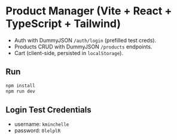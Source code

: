 # Product Manager (Vite + React + TypeScript + Tailwind)

- Auth with DummyJSON `/auth/login` (prefilled test creds).
- Products CRUD with DummyJSON `/products` endpoints.
- Cart (client-side, persisted in `localStorage`).

## Run
```bash
npm install
npm run dev
```

## Login Test Credentials
- username: `kminchelle`
- password: `0lelplR`
